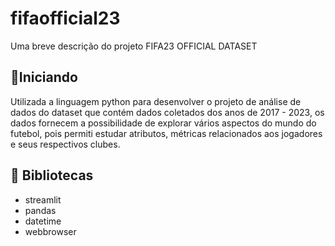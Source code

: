 # fifaofficial23
 Uma breve descrição do projeto FIFA23 OFFICIAL DATASET

## 🚀Iniciando
Utilizada a linguagem python para desenvolver o projeto de análise de dados do dataset que contém dados coletados dos anos de 2017 - 2023, os dados fornecem a possibilidade de explorar vários aspectos do mundo do futebol, pois permiti estudar atributos, métricas relacionados aos jogadores e seus respectivos clubes.

## 📗 Bibliotecas
- streamlit
- pandas
- datetime
- webbrowser

